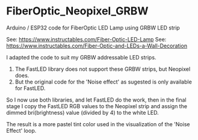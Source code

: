 # FiberOptic_Neopixel_GRBW
Arduino / ESP32 code for FiberOptic LED Lamp using GRBW LED strip

See: https://www.instructables.com/Fiber-Optic-LED-Lamp
See: https://www.instructables.com/Fiber-Optic-and-LEDs-a-Wall-Decoration

I adapted the code to suit my GRBW addressable LED strips.
1) The FastLED library does not support these GRBW strips, but Neopixel does.
2) But the original code for the 'Noise effect' as sugested is only available for FastLED.

So I now use both libraries, and let FastLED do the work, then in the final stage I copy the FastLED RGB values to the Neopixel strip and assign the dimmed bri(brightness) value (divided by 4) to the white LED.

The result is a more pastel tint color used in the visualization of the 'Noise Effect' loop.
